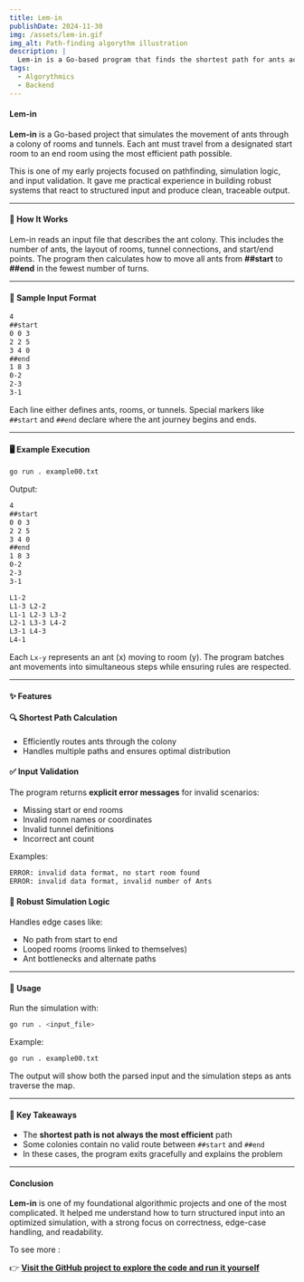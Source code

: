 ```yaml
---
title: Lem-in 
publishDate: 2024-11-30
img: /assets/lem-in.gif
img_alt: Path-finding algorythm illustration
description: |
  Lem-in is a Go-based program that finds the shortest path for ants across a simulated colony of rooms and tunnels using advanced pathfinding and validation logic.
tags:
  - Algorythmics
  - Backend
---
```


#### Lem-in 

**Lem-in** is a Go-based project that simulates the movement of ants through a colony of rooms and tunnels. Each ant must travel from a designated start room to an end room using the most efficient path possible.

This is one of my early projects focused on pathfinding, simulation logic, and input validation. It gave me practical experience in building robust systems that react to structured input and produce clean, traceable output.

---

#### 🐜 How It Works

Lem-in reads an input file that describes the ant colony. This includes the number of ants, the layout of rooms, tunnel connections, and start/end points. The program then calculates how to move all ants from **##start** to **##end** in the fewest number of turns.

---

#### 📄 Sample Input Format

```txt
4
##start
0 0 3
2 2 5
3 4 0
##end
1 8 3
0-2
2-3
3-1
```

Each line either defines ants, rooms, or tunnels. Special markers like `##start` and `##end` declare where the ant journey begins and ends.

---

#### 🖥 Example Execution

```bash
go run . example00.txt
```

Output:

```txt
4
##start
0 0 3
2 2 5
3 4 0
##end
1 8 3
0-2
2-3
3-1

L1-2
L1-3 L2-2
L1-1 L2-3 L3-2
L2-1 L3-3 L4-2
L3-1 L4-3
L4-1
```

Each `Lx-y` represents an ant (x) moving to room (y). The program batches ant movements into simultaneous steps while ensuring rules are respected.

---

#### ✨ Features

#### 🔍 Shortest Path Calculation

- Efficiently routes ants through the colony
- Handles multiple paths and ensures optimal distribution

#### ✅ Input Validation

The program returns **explicit error messages** for invalid scenarios:

- Missing start or end rooms
- Invalid room names or coordinates
- Invalid tunnel definitions
- Incorrect ant count

Examples:

```txt
ERROR: invalid data format, no start room found
ERROR: invalid data format, invalid number of Ants
```

#### 🧠 Robust Simulation Logic

Handles edge cases like:

- No path from start to end
- Looped rooms (rooms linked to themselves)
- Ant bottlenecks and alternate paths

---

#### 🚀 Usage

Run the simulation with:

```bash
go run . <input_file>
```

Example:

```bash
go run . example00.txt
```

The output will show both the parsed input and the simulation steps as ants traverse the map.

---

#### 🔑 Key Takeaways

- The **shortest path is not always the most efficient** path
- Some colonies contain no valid route between `##start` and `##end`
- In these cases, the program exits gracefully and explains the problem

---

#### Conclusion

**Lem-in** is one of my foundational algorithmic projects and one of the most complicated. It helped me understand how to turn structured input into an optimized simulation, with a strong focus on correctness, edge-case handling, and readability.

To see more :

👉 **[Visit the GitHub project to explore the code and run it yourself](https://github.com/Kindroky/lem-in)**